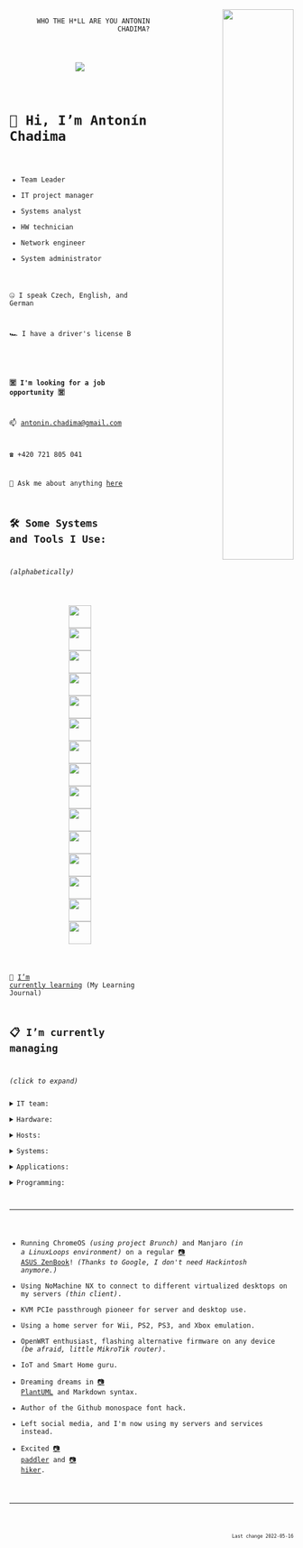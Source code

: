 <code>
<p  align="right">
<img align="right" src="https://c.tenor.com/ZpMn_7kHlz0AAAAC/who-the-hell-are-you-arnold-schwarzenegger.gif" width="50%" />
WHO THE H*LL ARE YOU ANTONIN CHADIMA?
</p>
<p  align="center">
<img src="https://visitor-badge-reloaded.herokuapp.com/badge?page_id=antoninchadima.antoninchadima&color=00cf00" />
</p>

# 👋 Hi, I’m Antonín Chadima

- Team Leader
- IT project manager
- Systems analyst
- HW technician
- Network engineer
- System administrator

🤐 I speak Czech, English, and German

🏎️ I have a driver's license B

<!--- -->
**🈺 I'm looking for a job opportunity 🈺**


📫 antonin.chadima@gmail.com

☎️ +420 721 805 041

💬 Ask me about anything [here](https://github.com/antoninchadima/antoninchadima/issues)

## 🛠️ Some Systems and Tools I Use:

*(alphabetically)*

<p align="center">
<img src="https://cdn.jsdelivr.net/gh/devicons/devicon/icons/apache/apache-plain-wordmark.svg" width="40px" />
<img src="https://cdn.jsdelivr.net/gh/devicons/devicon/icons/apachekafka/apachekafka-original-wordmark.svg" width="40px" />
<img src="https://cdn.jsdelivr.net/gh/devicons/devicon/icons/bash/bash-plain.svg" width="40px" />
<img src="https://cdn.jsdelivr.net/gh/devicons/devicon/icons/debian/debian-plain-wordmark.svg" width="40px" />
<img src="https://cdn.jsdelivr.net/gh/devicons/devicon/icons/docker/docker-plain-wordmark.svg" width="40px" />
<img src="https://cdn.jsdelivr.net/gh/devicons/devicon/icons/dotnetcore/dotnetcore-plain.svg" width="40px" />
<img src="https://cdn.jsdelivr.net/gh/devicons/devicon/icons/gitlab/gitlab-plain-wordmark.svg" width="40px" />
<img src="https://cdn.jsdelivr.net/gh/devicons/devicon/icons/grafana/grafana-original-wordmark.svg" width="40px" />
<img src="https://cdn.jsdelivr.net/gh/devicons/devicon/icons/linux/linux-plain.svg" width="40px" />
<img src="https://cdn.jsdelivr.net/gh/devicons/devicon/icons/mongodb/mongodb-plain-wordmark.svg" width="40px" />
<img src="https://cdn.jsdelivr.net/gh/devicons/devicon/icons/mysql/mysql-plain-wordmark.svg" width="40px" />
<img src="https://cdn.jsdelivr.net/gh/devicons/devicon/icons/postgresql/postgresql-plain-wordmark.svg" width="40px" />
<img src="https://cdn.jsdelivr.net/gh/devicons/devicon/icons/raspberrypi/raspberrypi-line.svg" width="40px" />
<img src="https://cdn.jsdelivr.net/gh/devicons/devicon/icons/redis/redis-plain-wordmark.svg" width="40px" />
<img src="https://cdn.jsdelivr.net/gh/devicons/devicon/icons/wordpress/wordpress-plain-wordmark.svg" width="40px" />
</p>

🌱 [I’m currently learning](https://github.com/antoninchadima/antoninchadima/blob/main/CHANGELOG.md) (My Learning Journal)


## 📋 I’m currently managing

*(click to expand)*

<details closed>
<summary>IT team:</summary>

I'm in charge of six other people, carrying out administrative work, project management, and I'm motivating them to perform better.

- Ondřej Moravec *(senior .NET developer)*
- David Mádle *(senior Angular developer)*
- Jan Macík *(senior DB specialist)*
- Milan Kunderlík *(senior system administrator)*
- Ondřej Hromádka *(analyst & project manager)*
- Michal Černošek *(support & tester)*

</details>
<details closed>
<summary>Hardware:</summary>

My ultimate hobby is building servers, testing them, and benchmarking them.

- With a very small budget we did manage to make the infrastructure from 1Gb/s ethernet and 10Gb/s SFP+ switches
- Two independent 1Gb/s switches are used for corosync, another one for IPMI
- 10Gb/s switches are used for internal LAN network
- A 47TB Ceph storage is connected using a direct QSFP+ 40Gb/s network *(without a switch)*
- Servers are 8 x Intel(R) Xeon(R) CPU E3-1230 v6 @ 3.50GHz with 64GB RAM *(Supermicro X11SSL-F)*
- The servers cost less than 500USD *(most money was spent on storage)*
- We were limited by the tiny budget, but there were no compromises in conectivity, storage, memory, and computing power
- The lack of a redundant power supply is balanced by SW high availability
- Fitting the given task, using the given space I managed to create the most punk server assembly *(judge for yourself)*
- Find Waldo in the picture *(it's the backup server)*, the picture shows a total of six servers

<img src="https://user-images.githubusercontent.com/3483314/166092673-fc17ee90-5659-4cc3-8173-8c30f5ef4317.jpg" width="45%" />
<img src="https://user-images.githubusercontent.com/3483314/165919412-d30870d9-b6f8-46bc-b5fc-d62217defec5.jpg" width="45%" />
</details>
<details closed>
<summary>Hosts:</summary>

I do administer the host's systems running containers and virtual machines.

- Servers are arranged in high availability cluster using Proxmox Virtual Environment
- Servers are using Ceph storage in a 40Gb/s QSFP+ mesh network
- Virtual servers are using LXC containers and KVM virtual machines *(to save some resources, we are using lot of containers)*
- Do you want to see some live data from my servers?
- **Click on the images to get online data!** *(visualization is using InfluxDB and Grafana)*

<a href="https://grafana.itliga.cz/render/d-solo/IfgdXjtnk/proxmox-png?orgId=1&refresh=5s&var-dsProxmox=InfluxDB&var-Bucket=proxmox&var-server=pve1&from=1651301693577&to=1651323293577&theme=light&panelId=21&width=1000&height=500&tz=Europe%2FPrague"><img src="https://user-images.githubusercontent.com/3483314/165904855-adced836-4200-49e9-bdc3-29f49aaf7e72.png" width="45%" /></a>
<a href="https://grafana.itliga.cz/render/d-solo/IfgdXjtnk/proxmox-png?orgId=1&refresh=5s&var-dsProxmox=InfluxDB&var-Bucket=proxmox&var-server=pve2&from=1651301693577&to=1651323293577&theme=light&panelId=21&width=1000&height=500&tz=Europe%2FPrague"><img src="https://user-images.githubusercontent.com/3483314/165904830-2d9d85c4-2fb4-49ae-8af8-037907e97320.png" width="45%" /></a>
<a href="https://grafana.itliga.cz/render/d-solo/IfgdXjtnk/proxmox-png?orgId=1&refresh=5s&var-dsProxmox=InfluxDB&var-Bucket=proxmox&var-server=pve3&from=1651301693577&to=1651323293577&theme=light&panelId=21&width=1000&height=500&tz=Europe%2FPrague"><img src="https://user-images.githubusercontent.com/3483314/165904812-3257ead7-9381-468e-b27e-b81583769f10.png" width="45%" /></a>
<a href="https://grafana.itliga.cz/render/d-solo/IfgdXjtnk/proxmox?orgId=1&refresh=5s&var-dsProxmox=InfluxDB&var-Bucket=proxmox&var-server=pve4&from=1651538205378&to=1651559805378&theme=light&panelId=21&width=1000&height=500&tz=Europe%2FPrague"><img src="https://user-images.githubusercontent.com/3483314/165904742-9c4d6a03-efdf-4023-9a40-bc984126dc27.png" width="45%" /></a>
<a href="https://grafana.itliga.cz/render/d-solo/IfgdXjtnk/proxmox?orgId=1&refresh=5s&var-dsProxmox=InfluxDB&var-Bucket=proxmox&var-server=pve5&from=1651538004426&to=1651559604426&theme=light&panelId=21&width=1000&height=500&tz=Europe%2FPrague"><img src="https://user-images.githubusercontent.com/3483314/166412985-ca2d0ab7-f2cc-476d-818e-4cb720f31dd0.png" width="45%" /></a>


</details>
<details closed>
<summary>Systems:</summary>

I run these systems to support the applications written by developers or to support other internal applications.

- Firewall *(SNAT, DNAT, PAT and Port Forwarding, SQM QoS, Security)*
- DNS / DHCP *(local network management)*
- Wireguard *(connecting developers and administrators to the server room network)*
- OpenVPN / IPSec *(interconnection of different server sites with each other)*
- Proxmox Mail Gateway *(email security platform )*
- Bacula / Proxmox Backup Server *(enterprise backup solution)*
- Zabbix *(network and application monitoring platform)*
- Nginx / Nginx Proxy Manager  *(reverse proxy, SSL termination, client-side certificate authentication, certificate management)*
- Docker / Portainer *(application containers / container management system)*
- Boring Proxy / frp / Zero Tier *(reverse proxy and a tunnel manager / application to create and manage virtual software-defined networks to connect more then 500 external devices behind firewalls)*
- Porteus Kiosk / DietPI *(running desktops in kiosk mode)*
- Microsoft SQL Server *(relational database)*
- MariaDB *(relational database)*
- PostgreSQL *(relational database)*
- MongoDB *(document-oriented database)*
- InfluxDB *(time series database)*
- Grafana *(analytics & monitoring solution)*
- Redis *(in-memory data structure store)*
- Kafka / Confluent *(distributed event streaming platform)*
- Greylog *(log management solution)*
- Sentry *(application monitoring platform)*
- SSIS ETL *(Microsoft SQL Server Integration Services)*
- SSAS BI *(Microsoft SQL Server Analysis Services)*

</details>
<details closed>
<summary>Applications:</summary>

At the moment, I take care of and customize these applications.

- Redmine *(project management web application)*
- XWiki *(enterprise wiki platform)*
- Mattermost *(communication, collaboration, and workflow orchestration platform)*
- Nextcloud Hub *(content collaboration platform)*
- ONLYOFFICE Docs *(online editor for text documents, spreadsheets, and presentations)*
- iRedMail *(mail server platform with webmail, calendar, contacts, and ActiveSync)*
- WordPress *(content management system )*
- Matomo *(web analytics application)*
- Invoice Ninja *(invoicing web application)*
- Jitsi *(voice, video conferencing and instant messaging applications)*
- Gitlab *(DevOps software)*
- Sendy / OpenEMM *(newsletter application / email marketing platform)*

</details>
<details closed>
<summary>Programming:</summary>

As a team leader of SW developers and a project manager, I did manage several projects.

- Sports Betting platform
- Matatu *(ugandian card game)*
- MOT *(desktop and mobile app for managing hardware on branches and repair workflow)*
- Virtual Soccer *(virtual sports betting)*
- Odds monitoring *(adjusting odds)*
- SSIS ETL *(SQL Server Integration Services)*
- SSAS BI *(SQL Server Analysis Services)*
- Reporting system *(.NET backend, Angular frontend, Telerik Kendo UI libraries)*

</details>

---

- Running ChromeOS *(using project Brunch)* and Manjaro *(in a LinuxLoops environment)* on a regular [📷 ASUS ZenBook](https://user-images.githubusercontent.com/3483314/166095249-c7ec2b62-d6ee-4898-9903-4e26f9f48d6a.jpg)! *(Thanks to Google, I don't need Hackintosh anymore.)*
- Using NoMachine NX to connect to different virtualized desktops on my servers *(thin client)*.
- KVM PCIe passthrough pioneer for server and desktop use.
- Using a home server for Wii, PS2, PS3, and Xbox emulation.
- OpenWRT enthusiast, flashing alternative firmware on any device *(be afraid, little MikroTik router)*.
- IoT and Smart Home guru.
- Dreaming dreams in [📷 PlantUML](https://www.plantuml.com/plantuml/png/TP4zKiCm48LxdKBZFeLb5wJB00r588FvQT88UqC4YfHnP3C9mn5o0CgK53c5mxsGlSA821fxt_UaNQ_VQ6LuQQg59BdKLK4lb85IWI5A5q37zh68AL_Hg2lfxUGiyYpcMLTigkx5JD1iQJjoT-nQLxOXrkUN6HRjCUpQNRZJ1Pzf1ODaU39qzx8NOVAvgw6ieOnzmNoH-2Bj-c8zLVMcQ7OILFD1brBdytL4LaQN_17evFEzsI_rq_EQlX9AHRluZEVMq8TjipVyi8t_uUmNlm49jTY0XVrsx6UxJF9Qy8YyzPDFOLEKpSuSpHth1o7Z4B4G9I5AxO3lyEXWuA8B4IFejC25Wxm5_IheMDI5rYjCpjCk9dnr0BCA20j84f3K8ru8Vr96kazf8Vwt8-tFQnqypte_ET8f6O4ggeNy0W00) and Markdown syntax.
- Author of the Github monospace font hack.
- Left social media, and I'm now using my servers and services instead.
- Excited [📷 paddler](https://user-images.githubusercontent.com/3483314/166096886-9b07cf8b-17e1-498a-bf1c-92df7c5010ba.jpg) and [📷 hiker](https://user-images.githubusercontent.com/3483314/166096856-0acc4753-f790-48fc-95f7-5c2ff276b689.jpg).

---

<p  align="right">
<sub><sup>Last change 2022-05-16</sup></sub>
</p>
</code>

